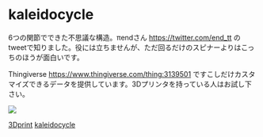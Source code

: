 # kaleidocycle

6つの関節でできた不思議な構造。πendさん https://twitter.com/end_tt のtweetで知りました。役には立ちませんが、ただ回るだけのスピナーよりはこっちのほうが面白いです。

Thingiverse https://www.thingiverse.com/thing:3139501 ですこしだけカスタマイズできるデータを提供しています。3Dプリンタを持っている人はお試し下さい。

![](https://cdn.thingiverse.com/renders/6c/a2/c0/a8/ff/3d0a68f6b83ad02cca0ca930f93c9b1c_preview_featured.jpg)



[3Dprint](3Dprint.md) [kaleidocycle](kaleidocycle.md) 



